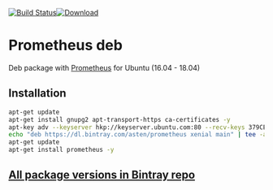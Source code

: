 [![Build Status](https://travis-ci.org/asteny/prometheus-deb.svg?branch=master)](https://travis-ci.org/asteny/prometheus-deb)[![Download](https://api.bintray.com/packages/asten/prometheus/prometheus/images/download.svg)](https://bintray.com/asten/prometheus/prometheus/_latestVersion)


Prometheus deb
==========

Deb package with [Prometheus](https://prometheus.io) for Ubuntu (16.04 - 18.04)

Installation
------------
```bash
apt-get update
apt-get install gnupg2 apt-transport-https ca-certificates -y
apt-key adv --keyserver hkp://keyserver.ubuntu.com:80 --recv-keys 379CE192D401AB61
echo "deb https://dl.bintray.com/asten/prometheus xenial main" | tee -a /etc/apt/sources.list.d/prometheus.list
apt-get update
apt-get install prometheus -y

```

[All package versions in Bintray repo](https://bintray.com/asten/prometheus/prometheus)
-------------------------------------------------------------------------------
